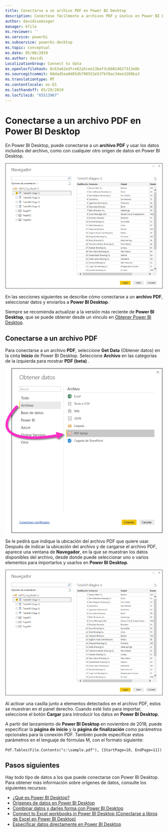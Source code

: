 ```yaml
---
title: Conectarse a un archivo PDF en Power BI Desktop
description: Conéctese fácilmente a archivos PDF y úselos en Power BI Desktop
author: davidiseminger
manager: kfile
ms.reviewer: ''
ms.service: powerbi
ms.subservice: powerbi-desktop
ms.topic: conceptual
ms.date: 05/08/2019
ms.author: davidi
LocalizationGroup: Connect to data
ms.openlocfilehash: 0c63a62edfce62a5cee13bef3c68014027313e8b
ms.sourcegitcommit: 60dad5aa0d85db790553e537bf8ac34ee3289ba3
ms.translationtype: MT
ms.contentlocale: es-ES
ms.lasthandoff: 05/29/2019
ms.locfileid: "65513967"
---
```

# <a name="connect-to-a-pdf-file-in-power-bi-desktop"></a>Conectarse a un archivo PDF en Power BI Desktop
En Power BI Desktop, puede conectarse a un **archivo PDF** y usar los datos incluidos del archivo, como con cualquier otro origen de datos en Power BI Desktop.

![Conectarse a datos en archivos PDF](media/desktop-connect-pdf/connect-pdf_04.png)

En las secciones siguientes se describe cómo conectarse a un **archivo PDF**, seleccionar datos y enviarlos a **Power BI Desktop**.

Siempre se recomienda actualizar a la versión más reciente de **Power BI Desktop**, que se puede obtener desde un vínculo en [Obtener Power BI Desktop](desktop-get-the-desktop.md). 

## <a name="connect-to-a-pdf-file"></a>Conectarse a un archivo PDF
Para conectarse a un archivo **PDF**, seleccione **Get Data** (Obtener datos) en la cinta **Inicio** de Power BI Desktop. Seleccione **Archivo** en las categorías de la izquierda para mostrar **PDF (beta)** .

![Seleccionar PDF en Get Data (Obtener datos)](media/desktop-connect-pdf/connect-pdf_01.png)

Se le pedirá que indique la ubicación del archivo PDF que quiere usar. Después de indicar la ubicación del archivo y de cargarse el archivo PDF, aparece una ventana de **Navegador**, en la que se muestran los datos disponibles del archivo, desde donde puede seleccionar uno o varios elementos para importarlos y usarlos en **Power BI Desktop**.

![Conectarse a datos en archivos PDF](media/desktop-connect-pdf/connect-pdf_04.png)

Al activar una casilla junto a elementos detectados en el archivo PDF, estos se muestran en el panel derecho. Cuando esté listo para importar, seleccione el botón **Cargar** para introducir los datos en **Power BI Desktop**.

A partir del lanzamiento de **Power BI Desktop** en noviembre de 2018, puede especificar la **página de inicio** y la **página de finalización** como parámetros opcionales para la conexión PDF. También puede especificar estos parámetros en el lenguaje de fórmulas M, con el formato siguiente:

`Pdf.Tables(File.Contents("c:\sample.pdf"), [StartPage=10, EndPage=11])`


## <a name="next-steps"></a>Pasos siguientes
Hay todo tipo de datos a los que puede conectarse con Power BI Desktop. Para obtener más información sobre orígenes de datos, consulte los siguientes recursos:

* [¿Qué es Power BI Desktop?](desktop-what-is-desktop.md)
* [Orígenes de datos en Power BI Desktop](desktop-data-sources.md)
* [Combinar datos y darles forma con Power BI Desktop](desktop-shape-and-combine-data.md)
* [Connect to Excel workbooks in Power BI Desktop (Conectarse a libros de Excel en Power BI Desktop)](desktop-connect-excel.md)   
* [Especificar datos directamente en Power BI Desktop](desktop-enter-data-directly-into-desktop.md)   

